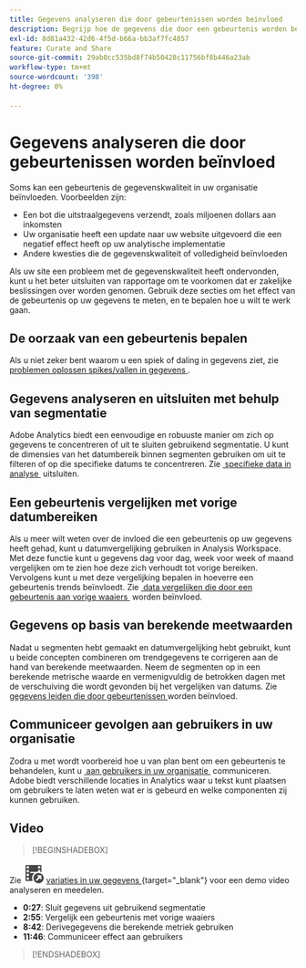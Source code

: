 ```yaml
---
title: Gegevens analyseren die door gebeurtenissen worden beïnvloed
description: Begrijp hoe de gegevens die door een gebeurtenis worden beïnvloed tot algemene gegevenskwaliteit bijdragen.
exl-id: 8d81a432-42d6-4f5d-b66a-bb3af7fc4857
feature: Curate and Share
source-git-commit: 29ab0cc535bd8f74b50428c11756bf8b446a23ab
workflow-type: tm+mt
source-wordcount: '398'
ht-degree: 0%

---
```


# Gegevens analyseren die door gebeurtenissen worden beïnvloed

Soms kan een gebeurtenis de gegevenskwaliteit in uw organisatie beïnvloeden. Voorbeelden zijn:

* Een bot die uitstraalgegevens verzendt, zoals miljoenen dollars aan inkomsten
* Uw organisatie heeft een update naar uw website uitgevoerd die een negatief effect heeft op uw analytische implementatie
* Andere kwesties die de gegevenskwaliteit of volledigheid beïnvloeden

Als uw site een probleem met de gegevenskwaliteit heeft ondervonden, kunt u het beter uitsluiten van rapportage om te voorkomen dat er zakelijke beslissingen over worden genomen. Gebruik deze secties om het effect van de gebeurtenis op uw gegevens te meten, en te bepalen hoe u wilt te werk gaan.

## De oorzaak van een gebeurtenis bepalen

Als u niet zeker bent waarom u een spiek of daling in gegevens ziet, zie [&#x200B; problemen oplossen spikes/vallen in gegevens &#x200B;](spikes-drops.md).

## Gegevens analyseren en uitsluiten met behulp van segmentatie

Adobe Analytics biedt een eenvoudige en robuuste manier om zich op gegevens te concentreren of uit te sluiten gebruikend segmentatie. U kunt de dimensies van het datumbereik binnen segmenten gebruiken om uit te filteren of op die specifieke datums te concentreren. Zie [&#x200B; specifieke data in analyse &#x200B;](segments.md) uitsluiten.

## Een gebeurtenis vergelijken met vorige datumbereiken

Als u meer wilt weten over de invloed die een gebeurtenis op uw gegevens heeft gehad, kunt u datumvergelijking gebruiken in Analysis Workspace. Met deze functie kunt u gegevens dag voor dag, week voor week of maand vergelijken om te zien hoe deze zich verhoudt tot vorige bereiken. Vervolgens kunt u met deze vergelijking bepalen in hoeverre een gebeurtenis trends beïnvloedt. Zie [&#x200B; data vergelijken die door een gebeurtenis aan vorige waaiers &#x200B;](compare-dates.md) worden beïnvloed.

## Gegevens op basis van berekende meetwaarden

Nadat u segmenten hebt gemaakt en datumvergelijking hebt gebruikt, kunt u beide concepten combineren om trendgegevens te corrigeren aan de hand van berekende meetwaarden. Neem de segmenten op in een berekende metrische waarde en vermenigvuldig de betrokken dagen met de verschuiving die wordt gevonden bij het vergelijken van datums. Zie [&#x200B; gegevens leiden die door gebeurtenissen &#x200B;](calcmetrics.md) worden beïnvloed.

## Communiceer gevolgen aan gebruikers in uw organisatie

Zodra u met wordt voorbereid hoe u van plan bent om een gebeurtenis te behandelen, kunt u [&#x200B; aan gebruikers in uw organisatie &#x200B;](communicate.md) communiceren. Adobe biedt verschillende locaties in Analytics waar u tekst kunt plaatsen om gebruikers te laten weten wat er is gebeurd en welke componenten zij kunnen gebruiken.

## Video

>[!BEGINSHADEBOX]

Zie ![&#x200B; VideoCheckedOut &#x200B;](/help/assets/icons/VideoCheckedOut.svg) [&#x200B; variaties in uw gegevens &#x200B;](https://video.tv.adobe.com/v/33316?quality=12&learn=on){target="_blank"} voor een demo video analyseren en meedelen.

* **0:27**: Sluit gegevens uit gebruikend segmentatie
* **2:55**: Vergelijk een gebeurtenis met vorige waaiers
* **8:42**: Derivegegevens die berekende metriek gebruiken
* **11:46**: Communiceer effect aan gebruikers

>[!ENDSHADEBOX]



